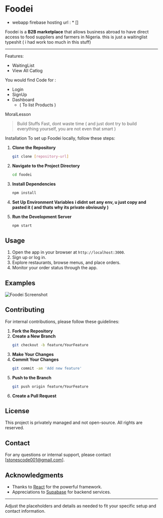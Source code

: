 # Foodei 
* webapp firebase hosting url : * []

Foodei is a **B2B marketplace** that allows business abroad to have direct access to food suppliers and farmers in Nigeria. this is just a waitinglist typeshit ( i had work too much in this stuff)

---

Features:
- WaitingList 
- View All Catlog

You would find Code for :
- Login 
- SignUp
- Dashboard 
  - ( To list Products )

MoralLesson
> Build Stuffs Fast, dont waste time ( and just dont try to build everything yourself, you are not even that smart )

Installation
To set up Foodei locally, follow these steps:
1. **Clone the Repository**
   ```bash
   git clone [repository-url]
   ```
2. **Navigate to the Project Directory**
   ```bash
   cd foodei
   ```
3. **Install Dependencies**
   ```bash
   npm install
   ```
4. **Set Up Environment Variables**
   **i didnt set any env, u just copy and pasted it ( and thats why its private obviously )**


5. **Run the Development Server**
   ```bash
   npm start
   ```

## Usage

1. Open the app in your browser at `http://localhost:3000`.
2. Sign up or log in.
3. Explore restaurants, browse menus, and place orders.
4. Monitor your order status through the app.

## Examples

![Foodei Screenshot](link-to-screenshot)

## Contributing

For internal contributions, please follow these guidelines:

1. **Fork the Repository**
2. **Create a New Branch**
   ```bash
   git checkout -b feature/YourFeature
   ```
3. **Make Your Changes**
4. **Commit Your Changes**
   ```bash
   git commit -am 'Add new feature'
   ```
5. **Push to the Branch**
   ```bash
   git push origin feature/YourFeature
   ```
6. **Create a Pull Request**

## License

This project is privately managed and not open-source. All rights are reserved.

## Contact

For any questions or internal support, please contact [stonescode001@gmail.com].

## Acknowledgments

- Thanks to [React](https://reactjs.org/) for the powerful framework.
- Appreciations to [Supabase](https://supabase.io/) for backend services.

---

Adjust the placeholders and details as needed to fit your specific setup and contact information.